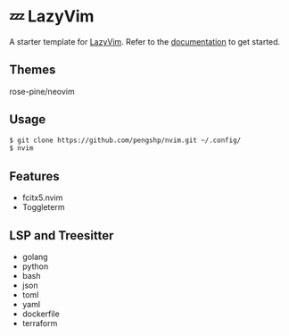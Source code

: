 # 💤 LazyVim

A starter template for [LazyVim](https://github.com/LazyVim/LazyVim).
Refer to the [documentation](https://lazyvim.github.io/installation) to get started.

## Themes

rose-pine/neovim

## Usage

```bash
$ git clone https://github.com/pengshp/nvim.git ~/.config/
$ nvim
```

## Features

- fcitx5.nvim
- Toggleterm

## LSP and Treesitter

- golang
- python
- bash
- json
- toml
- yaml
- dockerfile
- terraform
